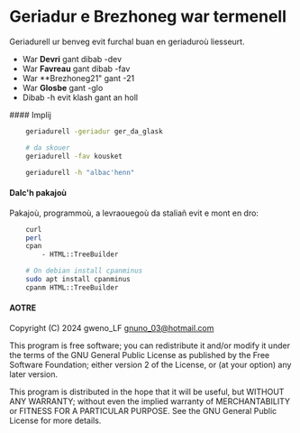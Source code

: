 # Geriadur e Brezhoneg war termenell

Geriadurell ur benveg evit furchal buan en geriaduroù liesseurt.

- War **Devri** gant dibab -dev
- War **Favreau** gant dibab -fav
- War **Brezhoneg21" gant -21
- War **Glosbe** gant -glo
- Dibab -h evit klash gant an holl

#### Implij

```sh
    geriadurell -geriadur ger_da_glask
```

```sh
    # da skouer
    geriadurell -fav kousket

    geriadurell -h "albac'henn"
```

#### Dalc'h pakajoù

Pakajoù, programmoù, a levraouegoù da staliañ evit e mont en dro:

```sh
    curl
    perl
    cpan
        - HTML::TreeBuilder
```

```sh
    # On debian install cpanminus
    sudo apt install cpanminus
    cpanm HTML::TreeBuilder
```

#### AOTRE

Copyright (C) 2024 gweno_LF gnuno_03@hotmail.com  

This program is free software; you can redistribute it and/or
modify it under the terms of the GNU General Public License
as published by the Free Software Foundation; either version 2
of the License, or (at your option) any later version.

This program is distributed in the hope that it will be useful,
but WITHOUT ANY WARRANTY; without even the implied warranty of
MERCHANTABILITY or FITNESS FOR A PARTICULAR PURPOSE.  See the
GNU General Public License for more details.
